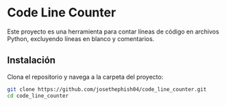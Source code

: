 # Code Line Counter

Este proyecto es una herramienta para contar líneas de código en archivos Python, excluyendo líneas en blanco y comentarios.

## Instalación

Clona el repositorio y navega a la carpeta del proyecto:

```bash
git clone https://github.com/josethephish04/code_line_counter.git
cd code_line_counter
